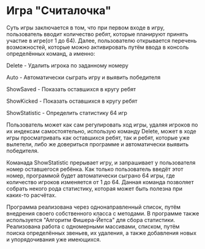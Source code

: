 # Игра "Считалочка"

Суть игры заключается в том, что при первом входе в игру, пользователь вводит количество ребят, которые планируют принять участие в игре(от 1 до 64).
Далее, пользователю открывается перечень возможностей, которые можно активировать путём ввода в консоль определённых команд, а именно:

Delete - Удалить игрока по заданному номеру

Auto - Автоматически сыграть игру и выявить победителя

ShowSaved - Показать оставшихся в кругу ребят

ShowKicked - Показать оставшихся в кругу ребят

ShowStatistic - Определить статистику 64 игр

Пользователь может как сам регулировать ход игры, удаляя игроков по их индексам самостоятельно, использую команду Delete, может в ходе игры просматривать 
как оставшихся ребят, так и ребят, которые уже вылетели, либо же довериться программе и автоматически выявить победителя.

Команада ShowStatistic прерывает игру, и запрашивает у пользователя номер оставшегося ребёнка. Как только пользователь введёт этот номер,
программой будет автоматически сыграно 64 игры, где количество игроков изменяется от 1 до 64. Данная команда позволяет собрать некого рода
статистику, которая может быть полезна при каких-то расчётах.

Программа реализована через однонаправленный список, путём внедрения своего собственного класса с методами. В программе также используется "Алгоритм 
Фишера-Йетса" для сбора статистики. Реализована работа с одномерными массивами, списком, путём поиска определённых звеньев, их удаления, а также добавления новых 
и упорядочивания уже имеющихся.
